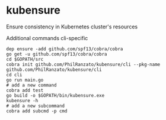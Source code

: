 # kubensure

Ensure consistency in Kubernetes cluster's resources

Additional commands cli-specific

```shell
dep ensure -add github.com/spf13/cobra/cobra
go get -u github.com/spf13/cobra/cobra
cd $GOPATH/src
cobra init github.com/PhilRanzato/kubensure/cli --pkg-name github.com/PhilRanzato/kubensure/cli
cd cli
go run main.go
# add a new command
cobra add test
go build -o $GOPATH/bin/kubensure.exe
kubensure -h
# add a new subcommand
cobra add subcmd -p cmd
```
